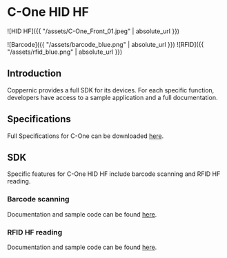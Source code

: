 C-One HID HF
============

![HID HF]({{ "/assets/C-One_Front_01.jpeg" | absolute_url }})

![Barcode]({{ "/assets/barcode_blue.png" | absolute_url }}) ![RFID]({{ "/assets/rfid_blue.png" | absolute_url }})

Introduction
------------

Coppernic provides a full SDK for its devices. For each specific function, developers have access to a sample application and a full documentation.

Specifications
--------------

Full Specifications for C-One can be downloaded [here](https://www.coppernic.fr/wp-content/uploads/Documentation/C-one/specification-c-one-fr.pdf).

SDK
---

Specific features for C-One HID HF include barcode scanning and RFID HF reading.


### Barcode scanning

Documentation and sample code can be found [here](https://github.com/Coppernic/ScanSample).

### RFID HF reading

Documentation and sample code can be found [here](https://github.com/Coppernic/HidHfSample).
